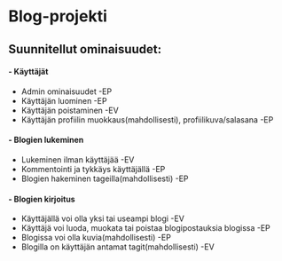 # Blog-projekti
## Suunnitellut ominaisuudet:

#### - Käyttäjät
- Admin ominaisuudet -EP
- Käyttäjän luominen -EP
- Käyttäjän poistaminen -EV
- Käyttäjän profiilin muokkaus(mahdollisesti), profiilikuva/salasana -EP

#### - Blogien lukeminen
- Lukeminen ilman käyttäjää -EV
- Kommentointi ja tykkäys käyttäjällä -EP
- Blogien hakeminen tageilla(mahdollisesti) -EP

#### - Blogien kirjoitus
- Käyttäjällä voi olla yksi tai useampi blogi -EV
- Käyttäjä voi luoda, muokata tai poistaa blogipostauksia blogissa -EP
- Blogissa voi olla kuvia(mahdollisesti) -EP
- Blogilla on käyttäjän antamat tagit(mahdollisesti) -EV
